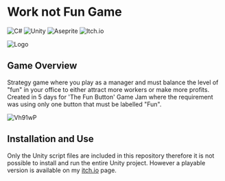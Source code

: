 # Work not Fun Game

![C#](https://img.shields.io/badge/c%23-%23239120.svg?style=for-the-badge&logo=c-sharp&logoColor=white)
![Unity](https://img.shields.io/badge/unity-%23000000.svg?style=for-the-badge&logo=unity&logoColor=white)
![Aseprite](https://img.shields.io/badge/Aseprite-FFFFFF?style=for-the-badge&logo=Aseprite&logoColor=#7D929E)
![Itch.io](https://img.shields.io/badge/Itch-%23FF0B34.svg?style=for-the-badge&logo=Itch.io&logoColor=white)

![Logo](https://user-images.githubusercontent.com/35520562/190930036-e540baeb-3e82-4b59-94c2-9e66a8a9226d.png)

## Game Overview
Strategy game where you play as a manager and must balance the level of "fun" in your office to either attract more workers or make more profits. Created in 5 days for 'The Fun Button' Game Jam where the requirement was using only one button that must be labelled "Fun".

![Vh91wP](https://user-images.githubusercontent.com/35520562/190930075-3ba627c8-00f9-487a-b527-0df1c9e5c5a7.png)

## Installation and Use
Only the Unity script files are included in this repository therefore it is not possible to install and run the entire Unity project. However a playable version is available on my [itch.io](https://fraser-curry-games.itch.io/work-does-not-equal-fun) page.
